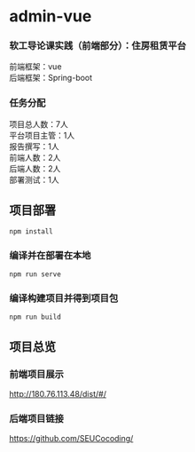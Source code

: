 # admin-vue
### 软工导论课实践（前端部分）：住房租赁平台
前端框架：vue\
后端框架：Spring-boot
### 任务分配
项目总人数：7人\
平台项目主管：1人\
报告撰写：1人\
前端人数：2人\
后端人数：2人\
部署测试：1人


## 项目部署
```
npm install
```

### 编译并在部署在本地
```
npm run serve
```

### 编译构建项目并得到项目包
```
npm run build
```
## 项目总览
### 前端项目展示
<http://180.76.113.48/dist/#/>

### 后端项目链接
<https://github.com/SEUCocoding/>
